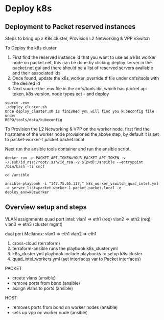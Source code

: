 # Deploy k8s

## Deployment to Packet reserved instances

Steps to bring up a K8s cluster, Provision L2 Networking & VPP vSwitch

To Deploy the k8s cluster
1. First find the reserved instance id that you want to use as a k8s worker node on packet.net, this can be done by clicking deploy server in the packet.net gui and there should be a list of reserved servers available and their associated ids
2. Once found, update the k8s_worker_override.tf file under cnfs/tools with the desired id
3. Next source the .env file in the cnfs/tools dir, which has packet api token, k8s version, node types ect - and deploy

```
source .env
./deploy_cluster.sh
Once deploy_cluster.sh is finished you will find you kubeconfig file under 
REPO/tools/data/kubeconfig
```

To Provision the L2 Networking & VPP on the worker node, first find the hostname of the worker node provisioned the above step, by default it is set to packet-worker-1.packet.packet.local

Next run the ansible tools container and run the ansible script.
```
docker run -e PACKET_API_TOKEN=YOUR_PACKET_API_TOKEN -v ~/.ssh/id_rsa:/root/.ssh/id_rsa -v $(pwd):/ansible --entrypoint /bin/bash -ti cncf

cd /ansible

ansible-playbook -i "147.75.65.117," k8s_worker_vswitch_quad_intel.yml -e server_list=packet-worker-1.packet.packet.local -e deploy_env=k8sworker
```

## Overview setup and steps

VLAN assignments
quad port intel:
  vlan1 => eth1 (req)
  vlan2 => eth2 (req)
  vlan3 => eth3 (cluster mgmt)

dual port Mellanox:
   vlan1 => eth1
   vlan2 => eth1


1. cross-cloud (terraform)
2. terraform-ansible runs the playbook k8s_cluster.yml 
3. k8s_cluster.yml playbook include playbooks to setup k8s cluster
4. quad_intel_workers.yml (set interfaces var to Packet interfaces)

PACKET
  - create vlans (ansible)
  - remove ports from bond (ansible)
  - assign vlans to ports (ansible)

HOST
  - removes ports from bond on worker nodes (ansible)
  - sets up vpp on worker node (ansible)


